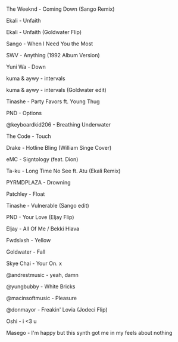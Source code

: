 # 

The Weeknd - Coming Down (Sango Remix)

Ekali - Unfaith

Ekali - Unfaith (Goldwater Flip)

Sango - When I Need You the Most

SWV - Anything (1992 Album Version)

Yuni Wa - Down

kuma & aywy - intervals

kuma & aywy - intervals (Goldwater edit)

Tinashe - Party Favors ft. Young Thug

PND - Options

@keyboardkid206 - Breathing Underwater

The Code - Touch

Drake - Hotline Bling (William Singe Cover)

eMC - Signtology (feat. Dion)

Ta-ku - Long Time No See ft. Atu (Ekali Remix)

PYRMDPLAZA - Drowning

Patchley - Float

Tinashe - Vulnerable (Sango edit)

PND - Your Love (Eljay Flip)

Eljay - All Of Me / Bekki Hlava

Fwdslxsh - Yellow

Goldwater - Fall 

Skye Chai - Your On. x

@andrestmusic - yeah, damn

@yungbubby - White Bricks 

@macinsoftmusic - Pleasure

@donmayor - Freakin' Lovia (Jodeci Flip)

Oshi - i <3 u

Masego - I'm happy but this synth got me in my feels about nothing
